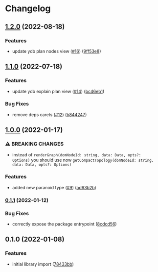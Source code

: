 # Changelog

## [1.2.0](https://github.com/yandex-cloud/paranoid/compare/v1.1.0...v1.2.0) (2022-08-18)


### Features

* update ydb plan nodes view ([#16](https://github.com/yandex-cloud/paranoid/issues/16)) ([9ff53e8](https://github.com/yandex-cloud/paranoid/commit/9ff53e8355694f7dc22de071801c8ec8a3645d4a))

## [1.1.0](https://github.com/yandex-cloud/paranoid/compare/v1.0.0...v1.1.0) (2022-07-18)


### Features

* update ydb explain plan view ([#14](https://github.com/yandex-cloud/paranoid/issues/14)) ([bc46eb1](https://github.com/yandex-cloud/paranoid/commit/bc46eb1c0700288c165f572ee3dc075fabe954b6))


### Bug Fixes

* remove deps carets ([#12](https://github.com/yandex-cloud/paranoid/issues/12)) ([b844247](https://github.com/yandex-cloud/paranoid/commit/b844247dc0c1faca51ea72184740f87e3aebeb2a))

## [1.0.0](https://www.github.com/yandex-cloud/paranoid/compare/v0.1.1...v1.0.0) (2022-01-17)


### ⚠ BREAKING CHANGES

* instead of `renderGraph(domNodeId: string, data: Data, opts?: Options)` you should use now `getCompactTopology(domNodeId: string, data: Data, opts?: Options)`

### Features

* added new paranoid type ([#9](https://www.github.com/yandex-cloud/paranoid/issues/9)) ([ad63b2b](https://www.github.com/yandex-cloud/paranoid/commit/ad63b2b70d24f16662f46c64c9a86caaaa4d710a))

### [0.1.1](https://www.github.com/yandex-cloud/paranoid/compare/v0.1.0...v0.1.1) (2022-01-12)


### Bug Fixes

* correctly expose the package entrypoint ([8cdcd56](https://www.github.com/yandex-cloud/paranoid/commit/8cdcd560f18f8cd38c6299971db3be228c52d0e5))

## 0.1.0 (2022-01-08)


### Features

* initial library import ([78433bb](https://www.github.com/yandex-cloud/paranoid/commit/78433bbffcb9e9cd0178cecd1fa02cc9e5470162))
